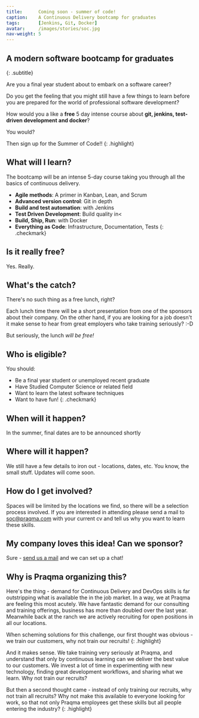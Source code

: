 ```yaml
---
title:      Coming soon - summer of code!
caption:    A Continuous Delivery bootcamp for graduates
tags:       [Jenkins, Git, Docker]
avatar:     /images/stories/soc.jpg
nav-weight: 5
---
```


## A modern software bootcamp for graduates
{: .subtitle}

Are you a final year student about to embark on a software career?

Do you get the feeling that you might still have a few things to learn before you are prepared for the world of professional software development?

How would you a like a **free**  5 day intense course about **git, jenkins, test-driven development and docker**?
<!--break-->

You would?

Then sign up for the Summer of Code!!
{: .highlight}



## What will I learn?

The bootcamp will be an intense 5-day course taking you through all the basics of continuous delivery.

* __Agile methods__:  A primer in Kanban, Lean, and Scrum
* __Advanced version control__:  Git in depth
* __Build and test automation__: with Jenkins
* __Test Driven Development__: Build quality in<
* __Build, Ship, Run__: with Docker
* __Everything as Code__: Infrastructure, Documentation, Tests
{: .checkmark}

## Is it really free?

Yes. Really.

## What's the catch?

There's no such thing as a free lunch, right?

Each lunch time there will be a short presentation from one of the sponsors about their company.  On the other hand, if you are looking for a job doesn't it make sense to hear from great employers who take training seriously? :-D

But seriously, the lunch *will be free!*

## Who is eligible?

You should:

* Be a final year student or unemployed recent graduate
* Have Studied Computer Science or related field
* Want to learn the latest software techniques
* Want to have fun!
{: .checkmark}


## When will it happen?

In the summer, final dates are to be announced shortly

## Where will it happen?

We still have a few details to iron out - locations, dates, etc.  You know, the small stuff.  Updates will come soon.

## How do I get involved?

Spaces will be limited by the locations we find, so there will be a selection process involved.  If you are interested in attending please send a mail to [soc@praqma.com](mailto:soc@praqma.com?subject=I+wanna+know+more+about+summer+of+CoDe) with your current cv and tell us why you want to learn these skills.

## My company loves this idea! Can we sponsor?

Sure - [send us a mail](mailto:soc@praqma.com?subject=Please!+We+want+to+know+more+about+sponsoring+summer+of+CoDe) and we can set up a chat!

## Why is Praqma organizing this?

Here's the thing - demand for Continuous Delivery and DevOps skills is far outstripping what is available the in the job market.  In a way, we at Praqma are feeling this most acutely.  We have fantastic demand for our consulting and training offerings, business has more than doubled over the last year.  Meanwhile back at the ranch we are actively recruiting for open positions in all our locations.

When scheming solutions for this challenge, our first thought was obvious - we train our customers, why not train our recruits!
{: .highlight}

And it makes sense.  We take training very seriously at Praqma, and understand that only by continuous learning can we deliver the best value to our customers.  We invest a lot of time in experimenting with new technology, finding great development workflows, and sharing what we learn.  Why not train our recruits?

But then a second thought came - instead of only training our recruits, why not train all recruits?  Why not make this available to everyone looking for work, so that not only Praqma employees get these skills but all people entering the industry?
{: .highlight}
